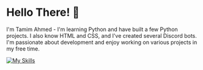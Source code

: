 <h1>Hello There! 👋</h3>

I'm Tamim Ahmed - I'm learning Python and have built a few Python projects. I also know HTML and CSS, and I've created several Discord bots. I'm passionate about development and enjoy working on various projects in my free time.

[![My Skills](https://skillicons.dev/icons?i=py,html,css,discord)](#)

